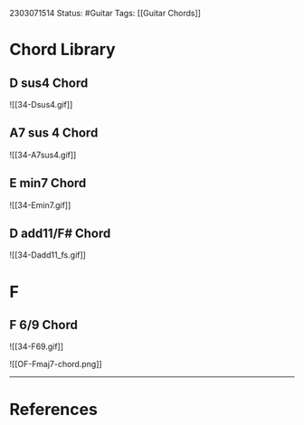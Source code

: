 2303071514
	Status: #Guitar
		Tags: [[Guitar Chords]]


# Chord Library

		
## D sus4 Chord


![[34-Dsus4.gif]]

## A7 sus 4 Chord

![[34-A7sus4.gif]]

## E min7 Chord

![[34-Emin7.gif]]


## D add11/F# Chord

![[34-Dadd11_fs.gif]]

# F 

## F 6/9 Chord

![[34-F69.gif]]

![[OF-Fmaj7-chord.png]]



---
# References